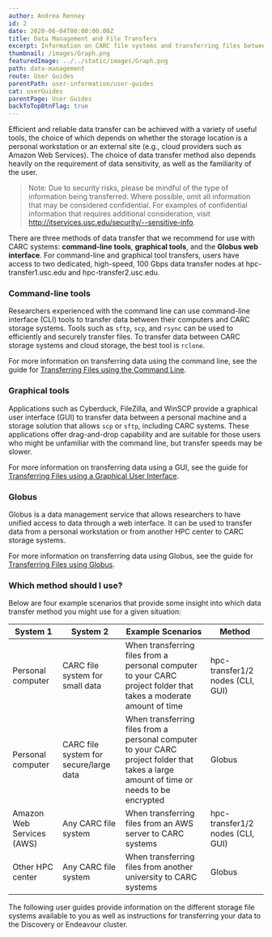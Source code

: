 ```yaml
---
author: Andrea Renney
id: 2
date: 2020-06-04T00:00:00.00Z
title: Data Management and File Transfers
excerpt: Information on CARC file systems and transferring files between your personal computer and CARC systems.
thumbnail: /images/Graph.png
featuredImage: ../../static/images/Graph.png
path: data-management
route: User Guides
parentPath: user-information/user-guides
cat: userGuides
parentPage: User Guides
backToTopBtnFlag: true
---
```


Efficient and reliable data transfer can be achieved with a variety of useful tools, the choice of which depends on whether the storage location is a personal workstation or an external site (e.g., cloud providers such as Amazon Web Services). The choice of data transfer method also depends heavily on the requirement of data sensitivity, as well as the familiarity of the user.

> Note: Due to security risks, please be mindful of the type of information being transferred. Where possible, omit all information that may be considered confidential. For examples of confidential information that requires additional consideration, visit http://itservices.usc.edu/security/--sensitive-info.

There are three methods of data transfer that we recommend for use with CARC systems: **command-line tools**, **graphical tools**, and the **Globus web interface**. For command-line and graphical tool transfers, users have access to two dedicated, high-speed, 100 Gbps data transfer nodes at hpc-transfer1.usc.edu and hpc-transfer2.usc.edu.

### Command-line tools

Researchers experienced with the command line can use command-line interface (CLI) tools to transfer data between their computers and CARC storage systems. Tools such as `sftp`, `scp`, and `rsync` can be used to efficiently and securely transfer files. To transfer data between CARC storage systems and cloud storage, the best tool is `rclone`.

For more information on transferring data using the command line, see the guide for [Transferring Files using the Command Line](/user-information/user-guides/data-management/transferring-files-command-line).

### Graphical tools

Applications such as Cyberduck, FileZilla, and WinSCP provide a graphical user interface (GUI) to transfer data between a personal machine and a storage solution that allows `scp` or `sftp`, including CARC systems. These applications offer drag-and-drop capability and are suitable for those users who might be unfamiliar with the command line, but transfer speeds may be slower.

For more information on transferring data using a GUI, see the guide for [Transferring Files using a Graphical User Interface](/user-information/user-guides/data-management/transferring-files-gui).

### Globus

Globus is a data management service that allows researchers to have unified access to data through a web interface. It can be used to transfer data from a personal workstation or from another HPC center to CARC storage systems.

For more information on transferring data using Globus, see the guide for [Transferring Files using Globus](/user-information/user-guides/data-management/transferring-files-globus).

### Which method should I use?

Below are four example scenarios that provide some insight into which data transfer method you might use for a given situation:

| System 1 | System 2 | Example Scenarios | Method |
|-|-|-|-|
| Personal computer | CARC file system for small data | When transferring files from a personal computer to your CARC project folder that takes a moderate amount of time  | hpc-transfer1/2 nodes (CLI, GUI) |
| Personal computer | CARC file system for secure/large data | When transferring files from a personal computer to your CARC project folder that takes a large amount of time or needs to be encrypted | Globus |
| Amazon Web Services (AWS) | Any CARC file system | When transferring files from an AWS server to CARC systems | hpc-transfer1/2 nodes (CLI, GUI) |
| Other HPC center | Any CARC file system | When transferring files from another university to CARC systems | Globus |

The following user guides provide information on the different storage file systems available to you as well as instructions for transferring your data to the Discovery or Endeavour cluster.
